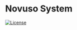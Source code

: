 # Novuso System

[![License](https://poser.pugx.org/novuso/system/license)](https://packagist.org/packages/novuso/system)
